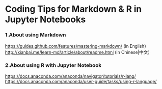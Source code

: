 # Coding Tips for Markdown & R in Jupyter Notebooks

### 1.About using Markdown <br>
https://guides.github.com/features/mastering-markdown/ (in English）<br>
http://xianbai.me/learn-md/article/about/readme.html (in Chinese|中文）

### 2.About using R with Jupyter Notebook <br>
https://docs.anaconda.com/anaconda/navigator/tutorials/r-lang/  <br>
https://docs.anaconda.com/anaconda/user-guide/tasks/using-r-language/
